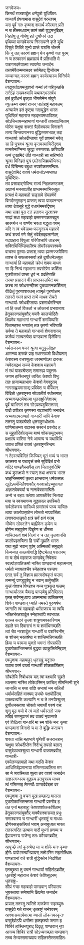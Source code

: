 जनमेजयः-  
किमर्थं राजशार्दूल धर्मपुत्रो युधिष्ठिरः  
गान्धार्यै प्रेषयामास वासुदेवं परन्तपम्  
यदा पूर्वं गतः कृष्णश् शमार्थं कौरवान् प्रति  
न च तँल्लब्धवान् कामं ततो युद्धमभूदिदम्  
निहतेषु तु योधेषु हते दुर्योधने तदा  
पृथिव्यां पाण्डवेयस्य निस्सपत्ने कृते युधि  
विश्रुते शिबिरे शून्ये प्राप्ते यशसि चोत्तमे  
किं नु तत् कारणं ब्रह्मन् येन कृष्णो गतः पुरम्  
न च तत्कारणं ब्रह्मन्नल्पं वै प्रतिभाति मे  
यत्रागमदमेयात्मा स्वयमेव जनार्दनः  
तत्त्वमेवैतन्ममाचक्ष्व सर्वमेतद् द्विजोत्तम  
यच्चान्यत् कारणं ब्रह्मन् कार्यस्यास्य विनिर्णये  
वैशम्पायनः-  
त्वद्युक्तोऽयमनुप्रश्नो यन्मां त्वं परिपृच्छसि  
तत्तेऽहं सम्प्रवक्ष्यामि यथावद्भरतर्षभ  
हतं दुर्योधनं दृष्ट्वा भीमसेनेन संयुगे  
व्युत्क्रम्य समयं राजन् धार्तराष्ट्रं महाबलम्  
अन्यायेन हतं दृष्ट्वा गदायुद्धेन भारत  
युधिष्ठिरं महाराज महद्भयमथाविशत्  
सोऽचिन्तयन्महाभागां गान्धारीं तपसाऽन्विताम्  
घोरेण चक्षुषा शक्तां त्रैलोक्यस्य विनाशने  
तस्य चिन्तयमानस्य बुद्धिस्समभवत् तदा  
गान्धार्याः क्रोधदीप्तायाः पूर्वं प्रशमनं भवेत्  
सा हि पुत्रवधं श्रुत्वा कृतमस्माभिरीदृशम्  
मानसेनाग्निना क्रुद्धा भस्मसान्नः करिष्यति  
कथं दुःखमिदं तीव्रं गान्धारी सा सहिष्यति  
श्रुत्वा विनिहतं पुत्रं छलेनाजिह्मयोधिनम्  
वधं विचिन्त्य बहुधा भयशोकसमन्वितः  
वासुदेवमिदं वाक्यं धर्मराजोऽभ्यभाषत  
युधिष्ठिरः-  
तव प्रसादाद्गोविन्द राज्यं निहतकण्टकम्  
अप्राप्यं मनसाऽपीह प्राप्तमस्माभिरच्युत  
प्रत्यक्षं मे महाबाहो सङ्ग्रामे रोमहर्षणे  
विमर्दस्सुमहान् प्राप्तस् त्वया यादवनन्दन  
त्वया देवासुरे युद्धे वधार्थममरद्विषाम्  
यथा साह्यं पुरा दत्तं हताश्च सुरशत्रवः  
साह्यं तथा महाबाहो दत्तमस्माकमच्युत  
सारथ्येन च वार्ष्णेय भवता यद्धृता वयम्  
यदि न त्वं भवेन्नाथः फल्गुनस्य महारणे  
कथं शक्यं रणे जेतुं भवेदेतद्बलार्णवम्  
गदाप्रहारा विपुलाः परिघैश्चापि ताडनम्  
शक्तिभिर्भिण्डिपालैश्च तोमरैस्सपरश्वथैः  
वाचश्च पुरुषाः प्रप्ताश् त्वया ह्यस्मज्जयैषिणा  
ताश्च ते सफलास्सर्वा हते दुर्योधनेऽच्युत  
गान्धार्या हि महाबाहो क्रोधं शमय माधव  
सा हि नित्यं महाभागा तपसोग्रेण कर्शिता  
पुत्रपौत्रवधं प्राप्ता ध्रुवं नः प्रदहिष्यति  
तस्याः प्रसादनं वीर प्राप्तकालमिदं मम  
कश्च तां क्रोधसन्दीप्तां पुत्रव्यसनकर्शिताम्  
वीक्षितुं पुरुषश्शक्तस् त्वामृते पुरुषोत्तम  
ततस्ते गमनं प्राप्तं तन्मे माधव रोचते  
गान्धार्याः क्रोधदीप्तायाः प्रशमार्थमरिन्दम  
त्वं हि कर्ता विकर्ता च लोकानां प्रभवाव्ययः  
हेतुकारणसंयुक्तैर् वचनैः कालचोदितैः  
क्षिप्रमेव महाभागां गान्धारीं शमयिष्यसि  
पितामहश्च भगवांस् तत्र कृष्णो भविष्यति  
सर्वथा ते महाबाहो गान्धार्या शेषनाशनम्  
कर्तव्यं सात्वतश्रेष्ठ पाण्डवानां हितैषिणा  
वैशम्पायनः-  
धर्मराजस्य वचनं श्रुत्वा यदुकुलोद्वहः  
आमन्त्र्य दारुकं प्राह रथस्सञ्जो विधीयताम्  
केशवस्य वचश्श्रुत्वा त्वरमाणोऽथ दारुकः  
न्यवेदयद्रथं सज्जं केशवाय महात्मने  
तं रथं यादवश्रेष्ठस् समारुह्य यदूत्तमः  
जगाम हास्तिनपुरं त्वरितः केशवो विभुः  
ततः प्रायान्महाभागः केशवो वेगवद्द्रुतम्  
नागसाह्वयमासाद्य प्रविवेश च वीर्यवान्  
विदितो धृतराष्ट्रस्य सोऽवतीर्य रथोत्तमात्  
अभ्यगच्छदमेयात्मा धृतराष्ट्रनिवेशनम्  
पूर्वं चाभिगतं तत्र सोऽपश्यदृषिसत्तमम्  
पादौ प्रपीड्य कृष्णस्य राज्ञश्चापि जनार्दनः  
अभ्यवादयदव्यग्रो गान्धारीं चापि केशवः  
ततस्तु यादवश्रेष्ठो धृतराष्ट्रमधोक्षजः  
पाणिमालम्ब्य राज्ञस्स सस्वनं प्ररुरोद ह  
स मुहूर्तादिवोत्सृज्य बाष्पं शोकसमुद्भवम्  
प्रक्षाल्य वारिणा नेत्रे आचम्य च यथाविधि  
उवाच प्रश्रितं वाक्यं धृतराष्ट्रमरिन्दमः  
श्रीभगवान्-  
न तेऽस्त्यविदितं किञ्चिद् भूतं भव्यं च भारत  
कालस्य च यथावृत्तं तत्ते सुविदितं प्रभो  
यदिदं पाण्डवैस्सर्वैस् तव चित्तानुवर्तिभिः  
कथं कुलक्षयो न स्यात् तथा क्षत्रस्य भारत  
भ्रातृभिस्समयं कृत्वा क्षान्तवान् धर्मवत्सलः  
द्यूतेऽधर्मजितैश्शक्तैर् वनवासोऽभ्युपागतः  
अज्ञातवेषचर्या च नानावेषसमाश्रितैः  
अन्ये च बहवः क्लेशा अशक्तैरिव नित्यदा  
मया च स्वयमागम्य युद्धकाल उपस्थिते  
सर्वलोकस्य सान्निध्ये ग्रामांस्त्वं पञ्च याचितः  
त्वया कालोपसृष्टेन लोभतो नापवर्जिताः  
तवापराधान्नृपते क्षत्रं सर्वं क्षयं गतम्  
भीष्मेण सोमदत्तेन बाह्लीकेन कृपेण च  
द्रोणेन सहपुत्रेण विदुरेण च धीमता  
याचितस्त्वं शमं नित्यं न च तत् कृतवानसि  
कालोपहतचित्ता हि सर्वो मुह्यति भारत  
यथा मूढो भवान् पूर्वम् अस्मिन्नर्थे समुद्यते  
किमन्यत् कालयोगाद्धि द्विष्टमेतत् परातनम्  
मा च दोषं महाराज पाण्डवेषु निवेशय  
स्वल्पोऽप्यतिक्रमो नास्ति पाण्डवानां महात्मनाम्  
धर्मतो न्यायतश्चैव स्नेहतश्च परन्तप  
एतत् सर्वं तु विज्ञाय ह्यात्मदोषकृतं फलम्  
तन्मन्युं पाण्डुपुत्रेषु न भवान् कर्तुमर्हति  
कुलं वंशश्च पिण्डश्च यच्च पुत्रकृत फलम्  
गान्धार्यास्तव चैवाद्य पाण्डवेषु प्रतिष्ठितम्  
एतत् सर्वमनुध्याय आत्मनश्च व्यतिक्रमम्  
शिवेन पाण्डवान् ध्याहि नमस्ते पुरुषर्षभ  
जानासि त्वं महाबाहो धर्मराजस्य या त्वयि  
भक्तिर्भरतशार्दूल स्नेहश्चापि स्वभावतः  
एतच्च कदनं कृत्वा शत्रूणामपकारिणाम्  
दह्यते स्म दिवारात्रं न च शर्माधिगच्छति  
त्वां चैव नरशार्दूल गान्धारीं च यशस्विनीम्  
स शोचन् भरतश्रेष्ठ न शान्तिमधिगच्छति  
ह्रिया च परमया युक्तो भवन्तं नोपसर्पति  
पुत्रशोकाभिसन्तप्तं बुद्ध्या व्याकुलितेन्द्रियम्  
वैशम्पायनः-  
एवमुक्त्वा महाबाहुर् धृतराष्ट्रं यदूत्तमः  
उवाच परमं वाक्यं गान्धारीं शोककर्शिताम्  
श्रीभगवान्-  
सौबलेयि निबोधस्व यत् त्वां वक्ष्यामि सुव्रते  
त्वत्समा नास्ति लोकेऽस्मिन् काचित् सीमन्तिनी शुभे  
जानासि च यथा राज्ञि सभायां मम सन्निधौ  
धर्मार्थसहितं वाक्यम् उभयोः पक्षयोर्हितम्  
उक्तवत्यसि कल्याणि न च ते तनयैश्श्रुतम्  
दुर्योधनस्त्वया चोक्तो जयार्थी परुषं वचः  
शृणु मूढ वचो मे त्वं यतो धर्मस्ततो जयः  
तदिदं समनुप्राप्तं तव वाक्यं नृपात्मजे  
एवं विदित्वा गान्धारि मा स्म शोके मनः कृथाः  
पाण्डवानां विनाशे च मा ते बुद्धिः कदाचन  
वैशम्पायनः-  
शक्ता चासि महाभागे पृथिवीं सचराचराम्  
चक्षुषा क्रोधदीप्तेन निर्दग्धुं तपसो बलात्  
वासुदेववचश्श्रुत्वा गान्धारी वाक्यमब्रवीत्  
गान्धारी-  
एवमेतन्महाबाहो यथा वदसि केशव  
आधिभिर्दह्यमानाया मतिस्सञ्चलिता मम  
सा मे व्यवस्थिता श्रुत्वा तव वाक्यं जनार्दन  
राज्ञस्त्वन्धस्य वृद्धस्य हतपुत्रस्य माधव  
त्वं गतिस्सह तैस्सर्वैः पाण्डवैर्वदतां वर  
वैशम्पायनः-  
एवमुक्त्वा तु वचनं मुखं प्रच्छाद्य वाससा  
पुत्रशोकाभिसन्तप्ता गान्धारी प्ररुरोद ह  
तत एनां महाबाहुः केशवश्शोककर्शिताम्  
हेतुकारणसंयुक्तैर् वाक्यैराश्वासयत् प्रभुः  
समाश्वास्य च गान्धारीं धृतराष्ट्रं च माधवः  
द्रौणेस्सङ्कल्पितं भावम् अन्वबुध्यत भारत  
ततस्त्वरित उत्थाय पादौ मूर्ध्ना प्रणम्य च  
द्वैपायनस्य राजेन्द्र ततः कौरवमब्रवीत्  
श्रीभगवान्-  
आपृच्छे त्वां कुरुश्रेष्ठ मा च शोके मनः कृथाः  
द्रौणेः पापोऽस्त्यभिप्रायस् ततोऽस्मि सहसोत्थितः  
पाण्डवानां वधे रात्रौ बुद्धिस्तेन निदर्शिता  
वैशम्पायनः-  
एतच्छ्रुत्वा तु वचनं गान्धार्या सहितोऽब्रवीत्  
धृतराष्ट्रो महाराज केशवं केशिसूदनम्  
धृतराष्ट्रः-  
शीघ्रं गच्छ महाबाहो पाण्डवान् परिपालय  
भूयस्त्वया समेष्यामि क्षिप्रमेव जनार्दन  
वैशम्पायनः-  
प्रायात् ततस्तु त्वरितो दारुकेण सहाच्युतः  
वासुदेवे गते राजन् धृतराष्ट्रं जनेश्वरम्  
आश्वासयदमेयात्मा व्यासो लोकनमस्कृतः  
वासुदेवोऽपि धर्मात्मा कृतकृत्यो जगाम ह  
शिबिरं हास्तिनपुराद् दिदृक्षुः पाण्डवान् नृप  
आगम्य शिबिरं रात्रौ सोऽभ्यगच्छत पाण्डवान्  
तच्च तेभ्यस्समाख्याय सहितस्तैस्समाहितः  
